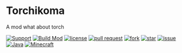 # Torchikoma
A mod what about torch

[![Support](https://img.shields.io/badge/Support-0-a5d439)](https://afdian.net/@Gugle)
[![Build Mod](https://github.com/Dubhe-Studio/Torchikoma/actions/workflows/build-mod.yml/badge.svg)](https://github.com/Dubhe-Studio/Torchikoma/actions/workflows/build-mod.yml)
[![license](https://img.shields.io/github/license/Dubhe-Studio/Torchikoma)](https://github.com/Dubhe-Studio/Torchikoma/blob/master/LICENSE)
[![pull request](https://img.shields.io/github/issues-pr/Dubhe-Studio/Torchikoma)](https://github.com/Dubhe-Studio/Torchikoma/pulls)
[![fork](https://img.shields.io/github/forks/Dubhe-Studio/Torchikoma)](https://github.com/Dubhe-Studio/Torchikoma/network/members)
[![star](https://img.shields.io/github/stars/Dubhe-Studio/Torchikoma)](https://github.com/Dubhe-Studio/Torchikoma/stargazers)
[![issue](https://img.shields.io/github/issues/Dubhe-Studio/Torchikoma)](https://github.com/Dubhe-Studio/Torchikoma/issues)
[![Java](https://img.shields.io/badge/Java-17-yellow)](https://docs.microsoft.com/java/openjdk/download)
[![Minecraft](https://img.shields.io/badge/Minecraft-1.18.2-66ccff)](https://www.minecraft.net/)
